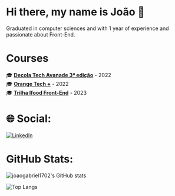 # Hi there, my name is João 👋
Graduated in computer sciences and with 1 year of experience and passionate about Front-End.

# Courses
🎓 [**Decola Tech Avanade 3ª edição**](https://drive.google.com/drive/folders/1h5JQDZWAruoZwJEhvJJl2YmjW6nl83-a) - 2022  
🎓 [**Orange Tech +**](https://drive.google.com/drive/folders/1O9alLKxkNPR3e6XnyhEhjpeIjQz2W8Uo) - 2022  
🎓 [**Trilha Ifood Front-End**](https://drive.google.com/drive/folders/1bUQE1oc059wfHaMpkz46u8n2Y06tzlaW) - 2023  

# 🌐 Social:
[![LinkedIn](https://img.shields.io/badge/LinkedIn-%230077B5.svg?logo=linkedin&logoColor=white)](https://linkedin.com/in/joao-gabriel-cruzs-soares)

# GitHub Stats:
![joaogabriel1702's GitHub stats](https://github-readme-stats-sigma-five.vercel.app/api?username=joaogabriel1702&theme=material-palenight&show_icons=true)

![Top Langs](https://github-readme-stats-sigma-five.vercel.app/api/top-langs/?username=joaogabriel1702&theme=material-palenight&layout=compact)
